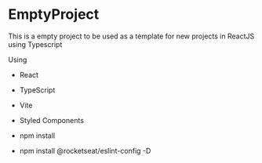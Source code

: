 # EmptyProject
This is a empty project to be used as a template for new projects in ReactJS using Typescript

Using
* React
* TypeScript
* Vite
* Styled Components

* npm install
* npm install @rocketseat/eslint-config -D 
